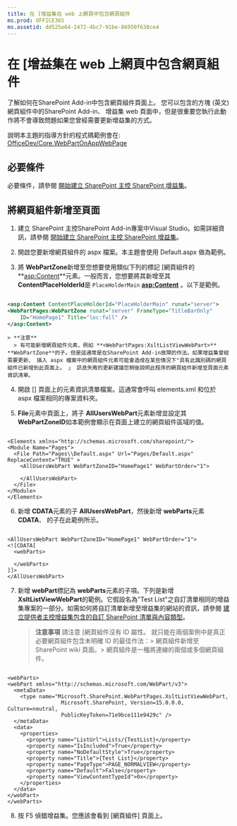 ```yaml
---
title: 在 [增益集在 web 上網頁中包含網頁組件
ms.prod: OFFICE365
ms.assetid: dd525e64-2472-4bc7-91be-86950f638ce4
---
```



# 在 [增益集在 web 上網頁中包含網頁組件
了解如何在SharePoint Add-in中包含網頁組件頁面上。
您可以包含的方塊 (英文) 網頁組件中的SharePoint Add-in、 增益集 web 頁面中，但是很重要您執行此動作將不會導致問題如果您曾經需要更新增益集的方式。
  
    
    

說明本主題的指導方針的程式碼範例會在:  [OfficeDev/Core.WebPartOnAppWebPage](https://github.com/OfficeDev/PnP/tree/master/Samples/Core.WebPartOnAppWebPage)
## 必要條件

必要條件，請參閱 [開始建立 SharePoint 主控 SharePoint 增益集](get-started-creating-sharepoint-hosted-sharepoint-add-ins.md)。
  
    
    

## 將網頁組件新增至頁面


  
    
    

1. 建立 SharePoint 主控SharePoint Add-in專案中Visual Studio。如需詳細資訊，請參閱 [開始建立 SharePoint 主控 SharePoint 增益集](get-started-creating-sharepoint-hosted-sharepoint-add-ins.md)。
    
  
2. 開啟您要新增網頁組件的 aspx 檔案。本主題會使用 Default.aspx 做為範例。
    
  
3. 將 **WebPartZone**新增至您想要使用類似下列的標記 [網頁組件的 **<asp:Content>**元素。一般而言，您想要將其新增至其 **ContentPlaceHolderId**是 `PlaceHolderMain` **<asp:Content>** 。以下是範例。
    
  ```XML
  
<asp:Content ContentPlaceHolderId="PlaceHolderMain" runat="server">
  <WebPartPages:WebPartZone runat="server" FrameType="TitleBarOnly" 
      ID="HomePage1" Title="loc:full" />
</asp:Content>

  ```


    > **注意**
      > 有可能新增網頁組件元素，例如 **<WebPartPages:XsltListViewWebPart>** **WebPartZone**的子。但是這通常是在SharePoint Add-in故障的作法。如果增益集曾經需要更新、 插入 aspx 檔案中的網頁組件元素可能會造成在某些情況下"具有此識別碼的網頁組件已新增到此頁面上。 」 訊息失敗的更新建議您稍後說明此程序的網頁組件新增至頁面元素資訊清單。
4. 開啟 [] 頁面上的元素資訊清單檔案。這通常會呼叫 elements.xml 和位於 aspx 檔案相同的專案資料夾。
    
  
5. **File**元素中頁面上，將子 **AllUsersWebPart**元素新增並設定其 **WebPartZoneID**如本範例會顯示在頁面上建立的網頁組件區域的值。
    
  ```
  
<Elements xmlns="http://schemas.microsoft.com/sharepoint/">
  <Module Name="Pages">
    <File Path="Pages\\Default.aspx" Url="Pages/Default.aspx" ReplaceContent="TRUE" >
      <AllUsersWebPart WebPartZoneID="HomePage1" WebPartOrder="1">

      </AllUsersWebPart>
    </File>
  </Module>
</Elements>

  ```

6. 新增 **CDATA**元素的子 **AllUsersWebPart**，然後新增 **webParts**元素 **CDATA**、 的子在此範例所示。
    
  ```
  
<AllUsersWebPart WebPartZoneID="HomePage1" WebPartOrder="1">
  <![CDATA[
    <webParts>

    </webParts>
  ]]>
</AllUsersWebPart>
  ```

7. 新增 **webPart**標記為 **webParts**元素的子項。下列是新增 **XsltListViewWebPart**的範例。它假設名為"Test List"之自訂清單相同的增益集專案的一部分。如需如何將自訂清單新增至增益集的網站的資訊，請參閱 [建立提供者主控增益集包含的自訂 SharePoint 清單與內容類型](create-a-provider-hosted-add-in-that-includes-a-custom-sharepoint-list-and-conte.md)。
    
    > **注意事項**
      > 請注意 [網頁組件沒有 ID 屬性。 就只能在兩個案例中是真正必要網頁組件包含未明確 ID 的最佳作法：> 網頁組件新增至SharePoint wiki 頁面。> 網頁組件是一種將連線的兩個或多個網頁組件。

  ```
  
<webParts>
  <webPart xmlns="http://schemas.microsoft.com/WebPart/v3">
    <metaData>
      <type name="Microsoft.SharePoint.WebPartPages.XsltListViewWebPart, 
                   Microsoft.SharePoint, Version=15.0.0.0, Culture=neutral, 
                   PublicKeyToken=71e9bce111e9429c" />
    </metaData>
    <data>
      <properties>
        <property name="ListUrl">Lists/{TestList}</property>
        <property name="IsIncluded">True</property>
        <property name="NoDefaultStyle">True</property>
        <property name="Title">{Test List}</property>
        <property name="PageType">PAGE_NORMALVIEW</property>
        <property name="Default">False</property>
        <property name="ViewContentTypeId">0x</property>
      </properties>
    </data>
  </webPart>
</webParts>
  ```

8. 按 F5 偵錯增益集。您應該會看到 [網頁組件] 頁面上。
    
  

